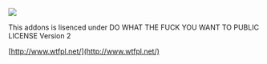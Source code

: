 ![](https://41.media.tumblr.com/3edf3e7181dd98200814448bdbf62093/tumblr_nsn7jfq1HK1s2up8jo1_1280.png)

This addons is lisenced under DO WHAT THE FUCK YOU WANT TO PUBLIC LICENSE Version 2

[http://www.wtfpl.net/](http://www.wtfpl.net/)